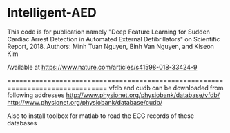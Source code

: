 # Intelligent-AED
This code is for publication namely "Deep Feature Learning for Sudden Cardiac Arrest Detection in Automated External Defibrillators" on Scientific Report, 2018. 
Authors: Minh Tuan Nguyen, Binh Van Nguyen, and Kiseon Kim

Available at https://www.nature.com/articles/s41598-018-33424-9

===============================================================================
vfdb and cudb can be downloaded from following addresses 
 http://www.physionet.org/physiobank/database/vfdb/
 http://www.physionet.org/physiobank/database/cudb/

Also to install toolbox for matlab to read the ECG records of these databases
